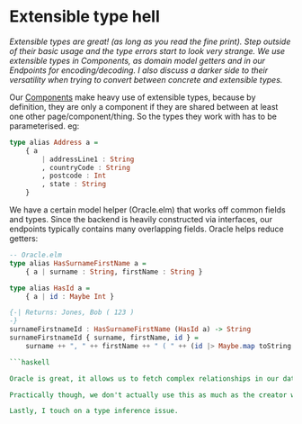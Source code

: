 # Extensible type hell

_Extensible types are great! (as long as you read the fine print). Step outside of their basic usage and the type errors start to look very strange. We use extensible types in Components, as domain model getters and in our Endpoints for encoding/decoding. I also discuss a darker side to their versatility when trying to convert between concrete and extensible types._

Our [Components](/chapters/components.md) make heavy use of extensible types, because by definition, they are only a component if they are shared between at least one other page/component/thing. So the types they work with has to be parameterised. eg:

```haskell
type alias Address a =
    { a
        | addressLine1 : String
        , countryCode : String
        , postcode : Int
        , state : String
    }
```

We have a certain model helper (Oracle.elm) that works off common fields and types. Since the backend is heavily constructed via interfaces, our endpoints typically contains many overlapping fields. Oracle helps reduce getters:

```haskell
-- Oracle.elm
type alias HasSurnameFirstName a =
    { a | surname : String, firstName : String }

type alias HasId a =
    { a | id : Maybe Int }

{-| Returns: Jones, Bob ( 123 )
-}
surnameFirstnameId : HasSurnameFirstName (HasId a) -> String
surnameFirstnameId { surname, firstName, id } =
    surname ++ ", " ++ firstName ++ " ( " ++ (id |> Maybe.map toString |> Maybe.withDefault "") ++ " ) "

```haskell

Oracle is great, it allows us to fetch complex relationships in our data models by specifying the minimal fields required and also allows us to mix and match these type aliases. It also means that the functions are not tied to any particular record and we have _alot_ of records that repeat fields.

Practically though, we don't actually use this as much as the creator would have wished because the more complex getters typically come with domain logic which looks into our Model folder for logic.

Lastly, I touch on a type inference issue.